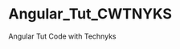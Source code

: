 # Angular_Tut_CWTNYKS
Angular Tut Code with Technyks

<!-- Note:- -->
<!-- Angular_Tut_CWTNYKS\first-app-ngmodule>
ng serve -o --port 4201 -->


<!-- Timestamps: -->
<!-- 41:26 - NgModule vs Standalone -->
<!-- 42:22 - Create Angular ngModule Project -->
<!-- 44:54 - Run ngModule Project in different port - Compare File Structure -->
<!-- 01:07:00 - Play around with projects -->
<!-- 01:24:00 - Create Component (Home Component), Understand “export” keyword, Routing & Navigation -->
<!-- 01:43:44 - Create About Component - Routing & Navigation -->
<!-- 01:59:34 - Lazy loading - Routing & Navigation -->